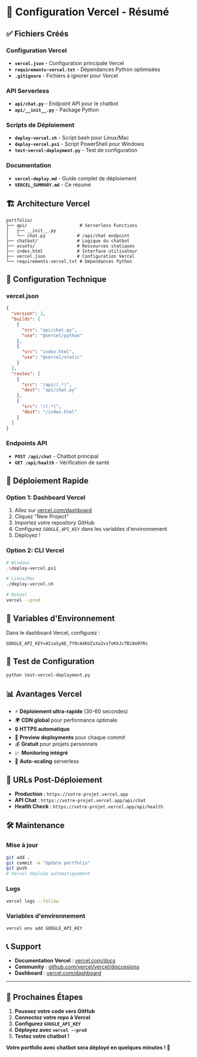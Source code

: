 # 🚀 Configuration Vercel - Résumé

## ✅ Fichiers Créés

### Configuration Vercel
- **`vercel.json`** - Configuration principale Vercel
- **`requirements-vercel.txt`** - Dépendances Python optimisées
- **`.gitignore`** - Fichiers à ignorer pour Vercel

### API Serverless
- **`api/chat.py`** - Endpoint API pour le chatbot
- **`api/__init__.py`** - Package Python

### Scripts de Déploiement
- **`deploy-vercel.sh`** - Script bash pour Linux/Mac
- **`deploy-vercel.ps1`** - Script PowerShell pour Windows
- **`test-vercel-deployment.py`** - Test de configuration

### Documentation
- **`vercel-deploy.md`** - Guide complet de déploiement
- **`VERCEL_SUMMARY.md`** - Ce résumé

## 🏗️ Architecture Vercel

```
portfolio/
├── api/                    # Serverless Functions
│   ├── __init__.py
│   └── chat.py            # /api/chat endpoint
├── chatbot/               # Logique du chatbot
├── assets/                # Ressources statiques
├── index.html             # Interface utilisateur
├── vercel.json            # Configuration Vercel
└── requirements-vercel.txt # Dépendances Python
```

## 🔧 Configuration Technique

### vercel.json
```json
{
  "version": 2,
  "builds": [
    {
      "src": "api/chat.py",
      "use": "@vercel/python"
    },
    {
      "src": "index.html",
      "use": "@vercel/static"
    }
  ],
  "routes": [
    {
      "src": "/api/(.*)",
      "dest": "api/chat.py"
    },
    {
      "src": "/(.*)",
      "dest": "/index.html"
    }
  ]
}
```

### Endpoints API
- **`POST /api/chat`** - Chatbot principal
- **`GET /api/health`** - Vérification de santé

## 🚀 Déploiement Rapide

### Option 1: Dashboard Vercel
1. Allez sur [vercel.com/dashboard](https://vercel.com/dashboard)
2. Cliquez "New Project"
3. Importez votre repository GitHub
4. Configurez `GOOGLE_API_KEY` dans les variables d'environnement
5. Déployez !

### Option 2: CLI Vercel
```bash
# Windows
.\deploy-vercel.ps1

# Linux/Mac
./deploy-vercel.sh

# Manuel
vercel --prod
```

## 🔑 Variables d'Environnement

Dans le dashboard Vercel, configurez :
```
GOOGLE_API_KEY=AIzaSyAE_7Y0cA46UZxXa2vxToKkJcTBi8m97Rs
```

## 🧪 Test de Configuration

```bash
python test-vercel-deployment.py
```

## 📊 Avantages Vercel

- ⚡ **Déploiement ultra-rapide** (30-60 secondes)
- 🌍 **CDN global** pour performance optimale
- 🔒 **HTTPS automatique**
- 📱 **Preview deployments** pour chaque commit
- 💰 **Gratuit** pour projets personnels
- 📈 **Monitoring intégré**
- 🔄 **Auto-scaling** serverless

## 🔗 URLs Post-Déploiement

- **Production** : `https://votre-projet.vercel.app`
- **API Chat** : `https://votre-projet.vercel.app/api/chat`
- **Health Check** : `https://votre-projet.vercel.app/api/health`

## 🛠️ Maintenance

### Mise à jour
```bash
git add .
git commit -m "Update portfolio"
git push
# Vercel déploie automatiquement
```

### Logs
```bash
vercel logs --follow
```

### Variables d'environnement
```bash
vercel env add GOOGLE_API_KEY
```

## 📞 Support

- **Documentation Vercel** : [vercel.com/docs](https://vercel.com/docs)
- **Community** : [github.com/vercel/vercel/discussions](https://github.com/vercel/vercel/discussions)
- **Dashboard** : [vercel.com/dashboard](https://vercel.com/dashboard)

---

## 🎯 Prochaines Étapes

1. **Poussez votre code vers GitHub**
2. **Connectez votre repo à Vercel**
3. **Configurez `GOOGLE_API_KEY`**
4. **Déployez avec `vercel --prod`**
5. **Testez votre chatbot !**

**Votre portfolio avec chatbot sera déployé en quelques minutes ! 🚀** 